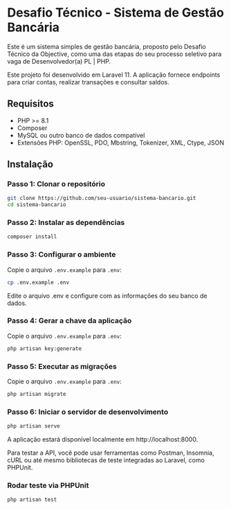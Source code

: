 # Desafio Técnico - Sistema de Gestão Bancária

Este é um sistema simples de gestão bancária, proposto pelo Desafio Técnico da Objective, como uma das etapas do seu processo seletivo para vaga de Desenvolvedor(a) PL | PHP.

Este projeto foi desenvolvido em Laravel 11. A aplicação fornece endpoints para criar contas, realizar transações e consultar saldos.

## Requisitos

- PHP >= 8.1
- Composer
- MySQL ou outro banco de dados compatível
- Extensões PHP: OpenSSL, PDO, Mbstring, Tokenizer, XML, Ctype, JSON

## Instalação

### Passo 1: Clonar o repositório

```bash
git clone https://github.com/seu-usuario/sistema-bancario.git
cd sistema-bancario
```

### Passo 2: Instalar as dependências
```bash
composer install
```

### Passo 3: Configurar o ambiente
Copie o arquivo `.env.example` para `.env`:
```bash
cp .env.example .env
```
Edite o arquivo .env e configure com as informações do seu banco de dados.

### Passo 4: Gerar a chave da aplicação
Copie o arquivo `.env.example` para `.env`:
```bash
php artisan key:generate
```

### Passo 5: Executar as migrações
Copie o arquivo `.env.example` para `.env`:
```bash
php artisan migrate
```

### Passo 6: Iniciar o servidor de desenvolvimento
```bash
php artisan serve
```
A aplicação estará disponível localmente em http://localhost:8000.

Para testar a API, você pode usar ferramentas como Postman, Insomnia, cURL ou até mesmo bibliotecas de teste integradas ao Laravel, como PHPUnit.

### Rodar teste via PHPUnit
```bash
php artisan test 
```